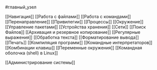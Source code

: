 #главный_узел

[[Навигация]]
[[Работа с файлами]]
[[Работа с командами]]
[[Перенаправление]]
[[Привилегии]]
[[Процессы]]
[[Окружение]]
[[Управление пакетами]]
[[Устройства хранения]]
[[Сети]]
[[Поиск Файлов]]
[[Архивация и резервное копирование]]
[[Регулярные выражения]]
[[Обработка текста]]
[[Форматирование вывода]]
[[Печать]]
[[Компиляция программ]]
[[Командные интерпретаторов]]
[[Комбинации клавиш]]
[[Переменные окружения]]
[[Командная оболочка (shell) в Linux]]

[[Администрирование системы]]

